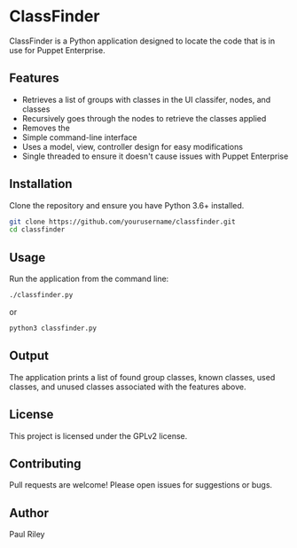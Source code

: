 # ClassFinder

ClassFinder is a Python application designed to locate the code that is in use for Puppet Enterprise. 

## Features

- Retrieves a list of groups with classes in the UI classifer, nodes, and classes
- Recursively goes through the nodes to retrieve the classes applied
- Removes the 
- Simple command-line interface
- Uses a model, view, controller design for easy modifications
- Single threaded to ensure it doesn't cause issues with Puppet Enterprise

## Installation

Clone the repository and ensure you have Python 3.6+ installed.

```bash
git clone https://github.com/yourusername/classfinder.git
cd classfinder
```

## Usage

Run the application from the command line:


```bash
./classfinder.py
```

or

```bash
python3 classfinder.py
```

## Output

The application prints a list of found group classes, known classes, used classes, and unused classes associated with the features above.

## License

This project is licensed under the GPLv2 license.

## Contributing

Pull requests are welcome! Please open issues for suggestions or bugs.

## Author

Paul Riley